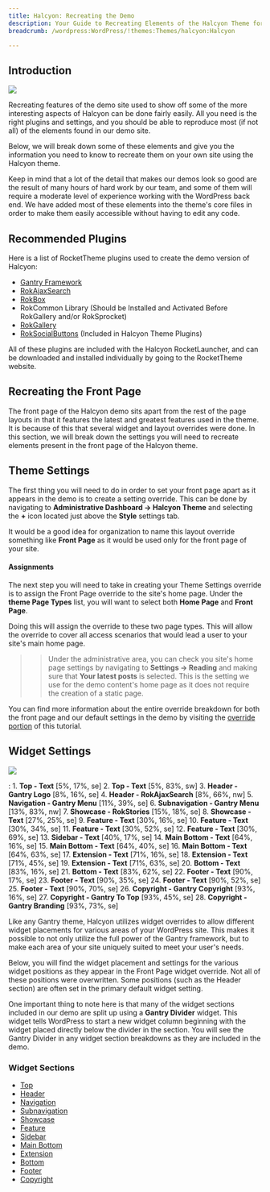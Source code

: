 ```yaml
---
title: Halcyon: Recreating the Demo
description: Your Guide to Recreating Elements of the Halcyon Theme for WordPress
breadcrumb: /wordpress:WordPress/!themes:Themes/halcyon:Halcyon

---
```


Introduction
-----

![][theme]

Recreating features of the demo site used to show off some of the more interesting aspects of Halcyon can be done fairly easily. All you need is the right plugins and settings, and you should be able to reproduce most (if not all) of the elements found in our demo site. 

Below, we will break down some of these elements and give you the information you need to know to recreate them on your own site using the Halcyon theme.

Keep in mind that a lot of the detail that makes our demos look so good are the result of many hours of hard work by our team, and some of them will require a moderate level of experience working with the WordPress back end. We have added most of these elements into the theme's core files in order to make them easily accessible without having to edit any code.

Recommended Plugins
-----

Here is a list of RocketTheme plugins used to create the demo version of Halcyon:

* [Gantry Framework][gantry]
* [RokAjaxSearch][rokajaxsearch]
* [RokBox][rokbox]
* RokCommon Library (Should be Installed and Activated Before RokGallery and/or RokSprocket)
* [RokGallery][rokgallery]
* [RokSocialButtons][social] (Included in Halcyon Theme Plugins)

All of these plugins are included with the Halcyon RocketLauncher, and can be downloaded and installed individually by going to the RocketTheme website.

Recreating the Front Page
-----

The front page of the Halcyon demo sits apart from the rest of the page layouts in that it features the latest and greatest features used in the theme. It is because of this that several widget and layout overrides were done. In this section, we will break down the settings you will need to recreate elements present in the front page of the Halcyon theme.

Theme Settings
-----

The first thing you will need to do in order to set your front page apart as it appears in the demo is to create a setting override. This can be done by navigating to **Administrative Dashboard -> Halcyon Theme** and selecting the **+** icon located just above the **Style** settings tab. 

It would be a good idea for organization to name this layout override something like **Front Page** as it would be used only for the front page of your site.

#### Assignments
The next step you will need to take in creating your Theme Settings override is to assign the Front Page override to the site's home page. Under the **theme Page Types** list, you will want to select both **Home Page** and **Front Page**.

Doing this will assign the override to these two page types. This will allow the override to cover all access scenarios that would lead a user to your site's main home page.

>> Under the administrative area, you can check you site's home page settings by navigating to **Settings -> Reading** and making sure that **Your latest posts** is selected. This is the setting we use for the demo content's home page as it does not require the creation of a static page.

You can find more information about the entire override breakdown for both the front page and our default settings in the demo by visiting the [override portion][demooverride] of this tutorial.

Widget Settings
-----

![][theme2]

:   1. **Top - Text** [5%, 17%, se]
    2. **Top - Text** [5%, 83%, sw]
    3. **Header - Gantry Logo** [8%, 16%, se]
    4. **Header - RokAjaxSearch** [8%, 66%, nw]
    5. **Navigation - Gantry Menu** [11%, 39%, se]
    6. **Subnavigation - Gantry Menu** [13%, 83%, nw]
    7. **Showcase - RokStories** [15%, 18%, se]
    8. **Showcase - Text** [27%, 25%, se]
    9. **Feature - Text** [30%, 16%, se]
    10. **Feature - Text** [30%, 34%, se]
    11. **Feature - Text** [30%, 52%, se]
    12. **Feature - Text** [30%, 69%, se]
    13. **Sidebar - Text** [40%, 17%, se]
    14. **Main Bottom - Text** [64%, 16%, se]
    15. **Main Bottom - Text** [64%, 40%, se]
    16. **Main Bottom - Text** [64%, 63%, se]
    17. **Extension - Text** [71%, 16%, se]
    18. **Extension - Text** [71%, 45%, se]
    19. **Extension - Text** [71%, 63%, se]
    20. **Bottom - Text** [83%, 16%, se]
    21. **Bottom - Text** [83%, 62%, se]
    22. **Footer - Text** [90%, 17%, se]
    23. **Footer - Text** [90%, 35%, se]
    24. **Footer - Text** [90%, 52%, se]
    25. **Footer - Text** [90%, 70%, se]
    26. **Copyright - Gantry Copyright** [93%, 16%, se]
    27. **Copyright - Gantry To Top** [93%, 45%, se]
    28. **Copyright - Gantry Branding** [93%, 73%, se]

Like any Gantry theme, Halcyon utilizes widget overrides to allow different widget placements for various areas of your WordPress site. This makes it possible to not only utilize the full power of the Gantry framework, but to make each area of your site uniquely suited to meet your user's needs.

Below, you will find the widget placement and settings for the various widget positions as they appear in the Front Page widget override. Not all of these positions were overwritten. Some positions (such as the Header section) are often set in the primary default widget setting.

One important thing to note here is that many of the widget sections included in our demo are split up using a **Gantry Divider** widget. This widget tells WordPress to start a new widget column beginning with the widget placed directly below the divider in the section. You will see the Gantry Divider in any widget section breakdowns as they are included in the demo.

### Widget Sections

* [Top][top]
* [Header][header]
* [Navigation][navigation]
* [Subnavigation][subnavigation]
* [Showcase][showcase]
* [Feature][feature]
* [Sidebar][sidebar]
* [Main Bottom][mainbottom]
* [Extension][extension]
* [Bottom][bottom]
* [Footer][footer]
* [Copyright][copyright]

[gantry]: http://gantry-framework.org/download
[rokajaxsearch]: http://www.rockettheme.com/wordpress/plugins/rokajaxsearch
[rokbox]: http://www.rockettheme.com/wordpress/plugins/rokbox
[roksprocket]: http://www.rockettheme.com/wordpress/plugins/roksprocket
[theme2]: assets/halcyon2.jpeg
[theme]: assets/halcyon.jpeg
[roksprocket]: http://www.rockettheme.com/extensions-joomla/roksprocket
[rokgallery]: http://www.rockettheme.com/extensions-joomla/rokgallery
[faq]: faq.md
[menu]: ../../start/menu.md
[override]: http://gantry-framework.org/documentation/wordpress/configure/
[top]: demo_top.md
[navigation]: demo_navigation.md
[showcase]: demo_showcase.md
[feature]: demo_feature.md
[extension]: demo_extension.md
[header]: demo_header.md
[footer]: demo_footer.md
[subnavigation]: demo_subnavigation.md
[mainbottom]: demo_mainbottom.md
[bottom]: demo_bottom.md
[copyright]: demo_copyright.md
[sidebar]: demo_sidebar.md
[featured]: demo_featured.md
[demooverride]: demo_override.md
[social]: http://www.rockettheme.com/wordpress-downloads/club/3402-Halcyon